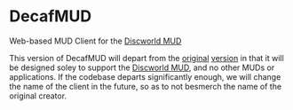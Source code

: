 # DecafMUD

Web-based MUD Client for the [Discworld MUD](http://discworld.atuin.net/lpc/)

This version of DecafMUD will depart from the [original](http://decafmud.stendec.me/) [version](https://github.com/stendec/DecafMUD) in that it will be designed soley to support the [Discworld MUD](http://discworld.atuin.net/lpc/), and no other MUDs or applications. If the codebase departs significantly enough, we will change the name of the client in the future, so as to not besmerch the name of the original creator.
